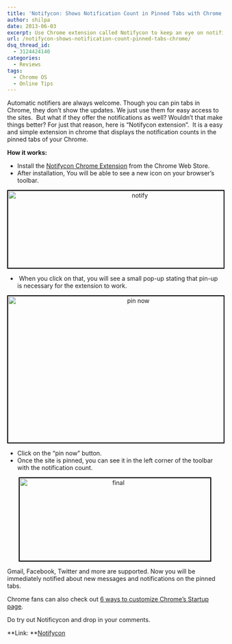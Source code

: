 ```yaml
---
title: 'Notifycon: Shows Notification Count in Pinned Tabs with Chrome'
author: shilpa
date: 2013-06-03
excerpt: Use Chrome extension called Notifycon to keep an eye on notifications of new email on Gmail, or updates on Facebook and Twitter.
url: /notifycon-shows-notification-count-pinned-tabs-chrome/
dsq_thread_id:
  - 3124424140
categories:
  - Reviews
tags:
  - Chrome OS
  - Online Tips
---
```

Automatic notifiers are always welcome. Though you can pin tabs in Chrome, they don’t show the updates. We just use them for easy access to the sites.  But what if they offer the notifications as well? Wouldn’t that make things better? For just that reason, here is “Notifycon extension”.  It is a easy and simple extension in chrome that displays the notification counts in the pinned tabs of your Chrome.

**How it works:**

  * Install the <a href="https://chrome.google.com/webstore/detail/notifycon/jaoianckkhlbbeodjpaajaimlpidbckh" onclick="_gaq.push(['_trackEvent', 'outbound-article', 'https://chrome.google.com/webstore/detail/notifycon/jaoianckkhlbbeodjpaajaimlpidbckh', 'Notifycon Chrome Extension']);" target="_blank">Notifycon Chrome Extension</a> from the Chrome Web Store.
  * After installation, You will be able to see a new icon on your browser’s toolbar.

<p style="text-align: center;">
  <a href="http://cdn.devilsworkshop.org/files/2013/05/notify1.png"><img class="aligncenter  wp-image-74672" style="border: 2px solid black;" alt="notify" src="http://cdn.devilsworkshop.org/files/2013/05/notify1-600x180.png" width="600" height="180" /></a>
</p>

  *  When you click on that, you will see a small pop-up stating that pin-up is necessary for the extension to work.

<p style="text-align: center;">
  <a href="http://cdn.devilsworkshop.org/files/2013/05/pin-now.png"><img class="aligncenter  wp-image-74673" style="border: 2px solid black;" alt="pin now" src="http://cdn.devilsworkshop.org/files/2013/05/pin-now.png" width="593" height="342" /></a>
</p>

  * Click on the “pin now” button.
  * Once the site is pinned, you can see it in the left corner of the toolbar with the notification count.

<p style="text-align: center;">
  <a href="http://cdn.devilsworkshop.org/files/2013/05/final.png"><img class="aligncenter size-full wp-image-74674" style="border: 2px solid black;" alt="final" src="http://cdn.devilsworkshop.org/files/2013/05/final.png" width="446" height="193" /></a>
</p>

Gmail, Facebook, Twitter and more are supported. Now you will be immediately notified about new messages and notifications on the pinned tabs.

Chrome fans can also check out [6 ways to customize Chrome&#8217;s Startup page][1].

Do try out Notificycon and drop in your comments.

**Link: **<a href="https://chrome.google.com/webstore/detail/notifycon/jaoianckkhlbbeodjpaajaimlpidbckh" onclick="_gaq.push(['_trackEvent', 'outbound-article', 'https://chrome.google.com/webstore/detail/notifycon/jaoianckkhlbbeodjpaajaimlpidbckh', 'Notifycon']);" >Notifycon</a>

 [1]: http://devilsworkshop.org/tips/6-ways-customize-chromes-tab-page/39451/ "6 ways to customize Chrome's startup page"
